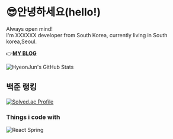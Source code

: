 # 😎안녕하세요(hello!)
Always open mind!
<br/>
I'm XXXXXX developer from South Korea, currently living in South korea,Seoul.


👉[**MY BLOG**](https://osumaniaddict527.tistory.com/)
<br/>

![HyeonJun's GitHub Stats](https://github-readme-stats.vercel.app/api?username=HyeonJun0527&show_icons=true&theme=radical)


## 백준 랭킹
[![Solved.ac Profile](http://mazassumnida.wtf/api/v2/generate_badge?boj=wschoi789)](https://solved.ac/wschoi789)

### Things i code with
![React](https://img.shields.io/badge/React-blue)
Spring
<!--
**Hyeonjun0527/Hyeonjun0527** is a ✨ _special_ ✨ repository because its `README.md` (this file) appears on your GitHub profile.



Here are some ideas to get you started:
- 🔭 I’m currently working on ...
- 🌱 I’m currently learning ...
- 👯 I’m looking to collaborate on ...
- 🤔 I’m looking for help with ...
- 💬 Ask me about ...
- 📫 How to reach me: ...
- 😄 Pronouns: ...
- ⚡ Fun fact: ...
-->
